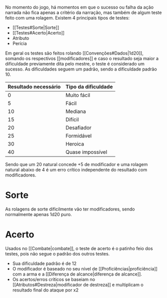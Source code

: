 No momento do jogo, há momentos em que o sucesso ou falha da ação narrada não fica apenas a critério da narração, mas também de algum teste feito com uma rolagem.
Existem 4 principais tipos de testes:
- [[Testes#Sorte|Sorte]]
- [[Testes#Acerto|Acerto]]
- Atributo
- Perícia

Em geral os testes são feitos rolando [[Convenções#Dados|1d20]], somando os respectivos [[modificadores]] e caso o resultado seja maior a dificuldade previamente dita pelo mestre, o teste é considerado um sucesso.
As dificuldades seguem um padrão, sendo a dificuldade padrão 10.

| Resultado necessário | Tipo da dificuldade |
| -------------------- | ------------------- |
|  0                   | Muito fácil         |
|  5                   | Fácil               |
| 10                   | Mediana             |
| 15                   | Difícil             |
| 20                   | Desafiador          |
| 25                   | Formidável          |
| 30                   | Heroica             |
| 40                   | Quase impossível    |

Sendo que um 20 natural concede +5 de modificador e uma rolagem natural abaixo de 4 é um erro crítico independente do resultado com modificadores.

# Sorte
As rolagens de sorte dificilmente vão ter modificadores, sendo normalmente apenas 1d20 puro.
# Acerto
Usados no [[Combate|combate]], o teste de acerto é o patinho feio dos testes, pois não segue o padrão dos outros testes.
- Sua dificuldade padrão é de 12 
- O modificador é baseado no seu nível de [[Proficiências|proficiência]] com a arma e a [[Diferença de alcance|diferença de alcance]].
- Os acertos/erros críticos se baseiam no [[Atributos#Destreza|modificador de destreza]] e multiplicam o resultado final do ataque por x2

